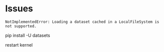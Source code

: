 


# Issues


`NotImplementedError: Loading a dataset cached in a LocalFileSystem is not supported.`


pip install -U datasets

restart kernel
